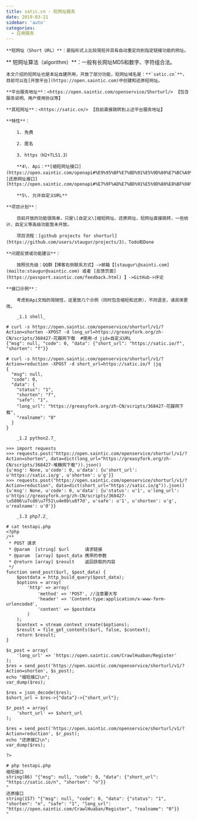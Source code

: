 ```yaml
---
title: satic.cn - 短网址服务
date: 2019-03-21
sidebar: 'auto'
categories:
  - 应用服务
---
```


    **短网址（Short URL）**：是指形式上比较简短并具有自动重定向到指定链接功能的网址。

   ** 短网址算法（algorithm）**：一般有长网址MD5和数字、字符组合法。

    本文介绍的短网址也是本站自建所用，开放了部分功能，短网址域名是：**`satic.cn`**，目前可以在[开放平台](https://open.saintic.com)中创建和还原短网址。

    **平台服务地址**：<https://open.saintic.com/openservice/Shorturl/> 【包含服务说明、用户使用协议等】

    **其短网址**：<https://satic.cn/> 【目前直接跳转到上述平台服务地址】

    **特性**：

        1. 免费

        2. 匿名

        3. https（H2+TLS1.3）

        **4\. Api：**[缩短网址接口](https://open.saintic.com/openapi#%E9%95%BF%E7%BD%91%E5%9D%80%E7%BC%A9%E7%9F%AD%E6%8E%A5%E5%8F%A3)，[还原网址接口](https://open.saintic.com/openapi#%E7%9F%AD%E7%BD%91%E5%9D%80%E8%BF%98%E5%8E%9F%E6%8E%A5%E5%8F%A3)

        **5\. 允许自定义URL**

    **项目计划**：

        目前开放的功能很简单，只是\[自定义\]缩短网址、还原网址，短网址直接跳转，一些统计、自定义等高级功能暂未开放。

        项目流程：[github projects for shorturl](https://github.com/users/staugur/projects/3)，Todo和Done

    **问题反馈或功能建议**：

        按照优先级：QQ群【博客右侧联系方式】->邮箱【[staugur\@sainti.com](mailto:staugur@saintic.com) 或者 [反馈页面](https://passport.saintic.com/feedback.html) 】->GitHub->评论

    **接口示例**：

        考虑到Api文档的简陋性，这里放几个示例（同时包含缩短和还原），不同语言，请具体更改。

        _1.1 shell_

```
# curl -s https://open.saintic.com/openservice/shorturl/v1/?Action=shorten -XPOST -d long_url=https://greasyfork.org/zh-CN/scripts/368427-花瓣网下载  #使用-d jid=自定义URL
{"msg": null, "code": 0, "data": {"short_url": "https://satic.io/f", "shorten": "f"}}

# curl -s https://open.saintic.com/openservice/shorturl/v1/?Action=reduction -XPOST -d short_url=https://satic.io/f |jq
{
  "msg": null,
  "code": 0,
  "data": {
    "status": "1",
    "shorten": "f",
    "safe": "1",
    "long_url": "https://greasyfork.org/zh-CN/scripts/368427-花瓣网下载",
    "realname": "0"
  }
}
```

        _1.2 python2.7_

```
>>> import requests
>>> requests.post("https://open.saintic.com/openservice/shorturl/v1/?Action=shorten", data=dict(long_url="https://greasyfork.org/zh-CN/scripts/368427-堆糖网下载")).json()
{u'msg': None, u'code': 0, u'data': {u'short_url': u'https://satic.io/g', u'shorten': u'g'}}
>>> requests.post("https://open.saintic.com/openservice/shorturl/v1/?Action=reduction", data=dict(short_url="https://satic.io/g")).json()
{u'msg': None, u'code': 0, u'data': {u'status': u'1', u'long_url': u'https://greasyfork.org/zh-CN/scripts/368427-\u5806\u7cd6\u7f51\u4e0b\u8f7d', u'safe': u'1', u'shorten': u'g', u'realname': u'0'}}
```

        _1.3 php7.2_

```
# cat testapi.php 
<?php
/**
 * POST 请求
 * @param  [string] $url      请求链接
 * @param  [array] $post_data 携带的参数
 * @return [array] $result    返回获取的内容
 */
function send_post($url, $post_data) {
    $postdata = http_build_query($post_data);
    $options = array(
        'http' => array(
            'method' => 'POST', //注意要大写
            'header' => 'Content-type:application/x-www-form-urlencoded',
            'content' => $postdata
        )
    );
    $context = stream_context_create($options);
    $result = file_get_contents($url, false, $context);
    return $result;
}

$s_post = array(
    'long_url' => 'https://open.saintic.com/CrawlHuaban/Register'
);
$res = send_post('https://open.saintic.com/openservice/shorturl/v1/?Action=shorten', $s_post);
echo "缩短接口\n";
var_dump($res);

$res = json_decode($res);
$short_url = $res->{"data"}->{"short_url"};

$r_post = array(
    'short_url' => $short_url
);

$res = send_post('https://open.saintic.com/openservice/shorturl/v1/?Action=reduction', $r_post);
echo "还原接口\n";
var_dump($res);

?>

# php testapi.php 
缩短接口
string(86) "{"msg": null, "code": 0, "data": {"short_url": "https://satic.io/n", "shorten": "n"}}
"
还原接口
string(157) "{"msg": null, "code": 0, "data": {"status": "1", "shorten": "n", "safe": "1", "long_url": "https://open.saintic.com/CrawlHuaban/Register", "realname": "0"}}
"
```